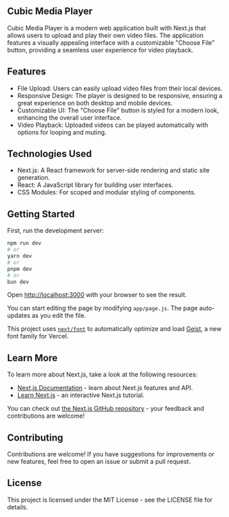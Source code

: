 ## Cubic Media Player

Cubic Media Player is a modern web application built with Next.js that allows users to upload and play their own video files. The application features a visually appealing interface with a customizable "Choose File" button, providing a seamless user experience for video playback.


## Features

- File Upload: Users can easily upload video files from their local devices.
- Responsive Design: The player is designed to be responsive, ensuring a great experience on both desktop and mobile devices.
- Customizable UI: The "Choose File" button is styled for a modern look, enhancing the overall user interface.
- Video Playback: Uploaded videos can be played automatically with options for looping and muting.

## Technologies Used
- Next.js: A React framework for server-side rendering and static site generation.
- React: A JavaScript library for building user interfaces.
- CSS Modules: For scoped and modular styling of components.


## Getting Started

First, run the development server:

```bash
npm run dev
# or
yarn dev
# or
pnpm dev
# or
bun dev
```

Open [http://localhost:3000](http://localhost:3000) with your browser to see the result.

You can start editing the page by modifying `app/page.js`. The page auto-updates as you edit the file.

This project uses [`next/font`](https://nextjs.org/docs/app/building-your-application/optimizing/fonts) to automatically optimize and load [Geist](https://vercel.com/font), a new font family for Vercel.

## Learn More

To learn more about Next.js, take a look at the following resources:

- [Next.js Documentation](https://nextjs.org/docs) - learn about Next.js features and API.
- [Learn Next.js](https://nextjs.org/learn) - an interactive Next.js tutorial.

You can check out [the Next.js GitHub repository](https://github.com/vercel/next.js) - your feedback and contributions are welcome!

## Contributing
Contributions are welcome! If you have suggestions for improvements or new features, feel free to open an issue or submit a pull request.

## License
This project is licensed under the MIT License - see the LICENSE file for details.

